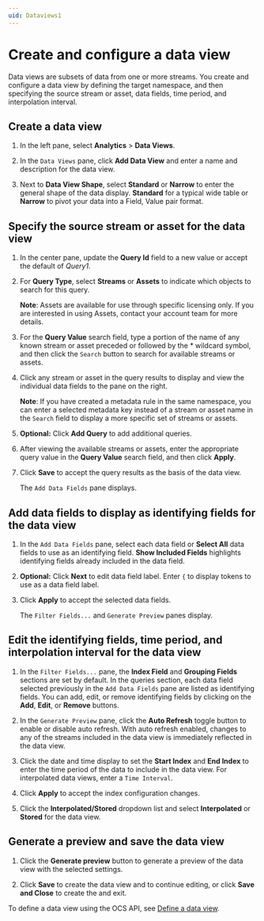 ```yaml
---
uid: Dataviews1
---
```


# Create and configure a data view

Data views are subsets of data from one or more streams. You create and configure a data view by defining the target namespace, and then specifying the source stream or asset, data fields, time period, and interpolation interval.

## Create a data view

1. In the left pane, select **Analytics** > **Data Views**.

1. In the `Data Views` pane, click **Add Data View** and enter a name and description for the data view.

1. Next to **Data View Shape**, select **Standard** or **Narrow** to enter the general shape of the data display. **Standard** for a typical wide table or **Narrow** to pivot your data into a Field, Value pair format.

## Specify the source stream or asset for the data view

1. In the center pane, update the **Query Id** field to a new value or accept the default of *Query1*.

1. For **Query Type**, select **Streams** or **Assets** to indicate which objects to search for this query.

   **Note**: Assets are available for use through specific licensing only. If you are interested in using Assets, contact your account team for more details.

1. For the **Query Value** search field, type a portion of the name of any known stream or asset preceded or followed by the * wildcard symbol, and then click the `Search` button to search for available streams or assets.

1. Click any stream or asset in the query results to display and view the individual data fields to the pane on the right.

   **Note**: If you have created a metadata rule in the same namespace, you can enter a selected metadata key instead of a stream or asset name in the `Search` field to display a more specific set of streams or assets.

1. **Optional:** Click **Add Query** to add additional queries.

1. After viewing the available streams or assets, enter the appropriate query value in the **Query Value** search field, and then click **Apply**.

1. Click **Save** to accept the query results as the basis of the data view.

   The `Add Data Fields` pane displays.

## Add data fields to display as identifying fields for the data view

1. In the `Add Data Fields` pane, select each data field or **Select All** data fields to use as an identifying field. **Show Included Fields** highlights identifying fields already included in the data field.

1. **Optional:** Click **Next** to edit data field label. Enter `{` to display tokens to use as a data field label.

1. Click **Apply** to accept the selected data fields.

   The `Filter Fields...` and `Generate Preview` panes display.

## Edit the identifying fields, time period, and interpolation interval for the data view

1. In the `Filter Fields...` pane, the **Index Field** and **Grouping Fields** sections are set by default. In the queries section, each data field selected previously in the `Add Data Fields` pane are listed as identifying fields. You can add, edit, or remove identifying fields by clicking on the **Add**, **Edit**, or **Remove** buttons.

1. In the `Generate Preview` pane, click the **Auto Refresh** toggle button to enable or disable auto refresh. With auto refresh enabled, changes to any of the streams included in the data view is immediately reflected in the data view.

1. Click the date and time display to set the **Start Index** and **End Index** to enter the time period of the data to include in the data view. For interpolated data views, enter a `Time Interval`.

1. Click **Apply** to accept the index configuration changes.

1. Click the **Interpolated/Stored** dropdown list and select **Interpolated** or **Stored** for the data view.

## Generate a preview and save the data view

1. Click the **Generate preview** button to generate a preview of the data view with the selected settings.

1. Click **Save** to create the data view and to continue editing, or click **Save and Close** to create the and exit.

To define a data view using the OCS API, see [Define a data view](xref:DataViewsQuickStartDefine).
